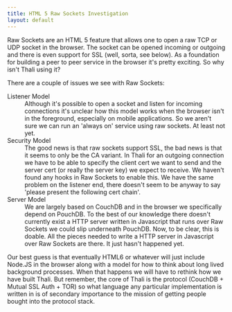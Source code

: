 ```yaml
---
title: HTML 5 Raw Sockets Investigation
layout: default
---
```


Raw Sockets are an HTML 5 feature that allows one to open a raw TCP or UDP socket in the browser. The socket can be opened incoming or outgoing and there is even support for SSL (well, sorta, see below). As a foundation for building a peer to peer service in the browser it's pretty exciting. So why isn't Thali using it?

There are a couple of issues we see with Raw Sockets:

<dl>

<dt>Listener Model</dt>

<dd>Although it's possible to open a socket and listen for incoming connections it's unclear how this model works when the browser isn't in the foreground, especially on mobile applications. So we aren't sure we can run an 'always on' service using raw sockets. At least not yet.</dd>

<dt>Security Model</dt>

<dd>
The good news is that raw sockets support SSL, the bad news is that it seems to only be the CA variant. In Thali for an outgoing connection we have to be able to specify the client cert we want to send and the server cert (or really the server key) we expect to receive. We haven't found any hooks in Raw Sockets to enable this. We have the same problem on the listener end, there doesn't seem to be anyway to say 'please present the following cert chain'.
</dd>

<dt>Server Model</dt>

<dd> We are largely based on CouchDB and in the browser we specifically depend on PouchDB. To the best of our knowledge there doesn't currently exist a HTTP server written in Javascript that runs over Raw Sockets we could slip underneath PouchDB. Now, to be clear, this is doable. All the pieces needed to write a HTTP server in Javascript over Raw Sockets are there. It just hasn't happened yet. </dd>
</dl>

Our best guess is that eventually HTML6 or whatever will just include Node.JS in the browser along with a model for how to think about long lived background processes. When that happens we will have to rethink how we have built Thali. But remember, the core of Thali is the protocol (CouchDB + Mutual SSL Auth + TOR) so what language any particular implementation is written in is of secondary importance to the mission of getting people bought into the protocol stack.

